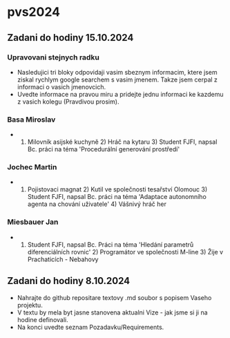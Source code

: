# pvs2024

## Zadani do hodiny 15.10.2024

### Upravovani stejnych radku

- Nasledujici tri bloky odpovidaji vasim sbeznym informacim, ktere jsem ziskal rychlym google searchem s vasim jmenem. Takze jsem cerpal z informaci o vasich jmenovcich.
- Uvedte informace na pravou miru a pridejte jednu informaci ke kazdemu z vasich kolegu (Pravdivou prosim).

### Basa Miroslav

- 1) Milovník asijské kuchyně 2) Hráč na kytaru 3) Student FJFI, napsal Bc. práci na téma 'Procedurální generování prostředí'

### Jochec Martin

- 1) Pojistovaci magnat 2) Kutil ve společnosti tesařství Olomouc 3) Student FJFI, napsal Bc. práci na téma 'Adaptace autonomního agenta na chování uživatele' 4) Vášnivý hráč her
 
### Miesbauer Jan

- 1) Student FJFI, napsal Bc. Práci na téma 'Hledání parametrů diferenciálních rovnic' 2) Programátor ve společnosti M-line 3) Žije v Prachaticích - Nebahovy

## Zadani do hodiny 8.10.2024 

- Nahrajte do github repositare textovy .md soubor s popisem Vaseho projektu.
- V textu by mela byt jasne stanovena aktualni Vize - jak jsme si ji na hodine definovali.
- Na konci uvedte seznam Pozadavku/Requirements.
